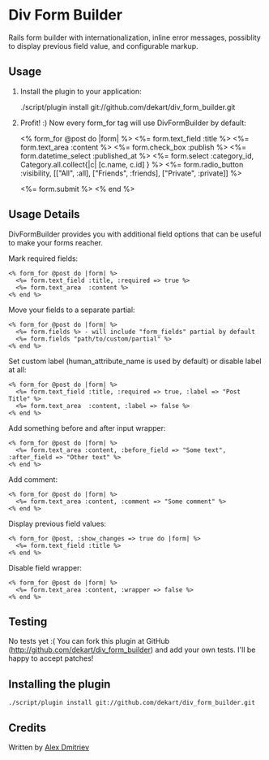 Div Form Builder
================

Rails form builder with internationalization, inline error messages, possiblity to display previous
field value, and configurable markup.

Usage
-----

1) Install the plugin to your application:

    ./script/plugin install git://github.com/dekart/div_form_builder.git

2) Profit! :) Now every form_for tag will use DivFormBuilder by default:

    <% form_for @post do |form| %>
      <%= form.text_field :title %>
      <%= form.text_area  :content %>
      <%= form.check_box :publish %>
      <%= form.datetime_select :published_at %>
      <%= form.select :category_id, Category.all.collect{|c| [c.name, c.id] } %>
      <%= form.radio_button :visibility, [["All", :all], ["Friends", :friends], ["Private", :private]] %>

      <%= form.submit %>
    <% end %>

Usage Details
-------------

DivFormBuilder provides you with additional field options that can be useful to make your forms reacher.

Mark required fields:

    <% form_for @post do |form| %>
      <%= form.text_field :title, :required => true %>
      <%= form.text_area  :content %>
    <% end %>

Move your fields to a separate partial:

    <% form_for @post do |form| %>
      <%= form.fields %> - will include "form_fields" partial by default
      <%= form.fields "path/to/custom/partial" %>
    <% end %>

Set custom label (human_attribute_name is used by default) or disable label at all:

    <% form_for @post do |form| %>
      <%= form.text_field :title, :required => true, :label => "Post Title" %>
      <%= form.text_area  :content, :label => false %>
    <% end %>

Add something before and after input wrapper:

    <% form_for @post do |form| %>
      <%= form.text_area :content, :before_field => "Some text", :after_field => "Other text" %>
    <% end %>

Add comment:

    <% form_for @post do |form| %>
      <%= form.text_area :content, :comment => "Some comment" %>
    <% end %>

Display previous field values:

    <% form_for @post, :show_changes => true do |form| %>
      <%= form.text_field :title %>
    <% end %>

Disable field wrapper:

    <% form_for @post do |form| %>
      <%= form.text_area :content, :wrapper => false %>
    <% end %>


Testing
-------

No tests yet :( You can fork this plugin at GitHub (http://github.com/dekart/div_form_builder)
and add your own tests. I'll be happy to accept patches!

Installing the plugin
------------------

    ./script/plugin install git://github.com/dekart/div_form_builder.git

Credits
-------

Written by [Alex Dmitriev](http://railorz.ru)
